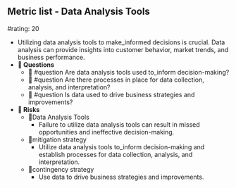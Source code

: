## Metric list - Data Analysis Tools
#rating: 20
- Utilizing data analysis tools to make_informed decisions is crucial. Data analysis can provide insights into customer behavior, market trends, and business performance.
- **💭 Questions**
  - 💭 #question Are data analysis tools used to_inform decision-making?
  - 💭 #question Are there processes in place for data collection, analysis, and interpretation?
  - 💭 #question Is data used to drive business strategies and improvements?
- **🚨 Risks**
  - 🚨Data Analysis Tools
    - Failure to utilize data analysis tools can result in missed opportunities and ineffective decision-making.
  - 🚨mitigation strategy
    - Utilize data analysis tools to_inform decision-making and establish processes for data collection, analysis, and interpretation.
  - 🚨contingency strategy
    - Use data to drive business strategies and improvements.


